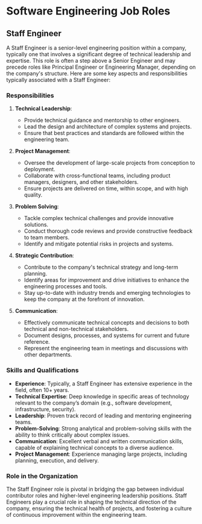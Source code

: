 # Software Engineering Job Roles

## Staff Engineer
A Staff Engineer is a senior-level engineering position within a company, typically one that involves a significant degree of technical leadership and expertise. This role is often a step above a Senior Engineer and may precede roles like Principal Engineer or Engineering Manager, depending on the company's structure. Here are some key aspects and responsibilities typically associated with a Staff Engineer:

### Responsibilities

1. **Technical Leadership**:
   - Provide technical guidance and mentorship to other engineers.
   - Lead the design and architecture of complex systems and projects.
   - Ensure that best practices and standards are followed within the engineering team.

2. **Project Management**:
   - Oversee the development of large-scale projects from conception to deployment.
   - Collaborate with cross-functional teams, including product managers, designers, and other stakeholders.
   - Ensure projects are delivered on time, within scope, and with high quality.

3. **Problem Solving**:
   - Tackle complex technical challenges and provide innovative solutions.
   - Conduct thorough code reviews and provide constructive feedback to team members.
   - Identify and mitigate potential risks in projects and systems.

4. **Strategic Contribution**:
   - Contribute to the company's technical strategy and long-term planning.
   - Identify areas for improvement and drive initiatives to enhance the engineering processes and tools.
   - Stay up-to-date with industry trends and emerging technologies to keep the company at the forefront of innovation.

5. **Communication**:
   - Effectively communicate technical concepts and decisions to both technical and non-technical stakeholders.
   - Document designs, processes, and systems for current and future reference.
   - Represent the engineering team in meetings and discussions with other departments.

### Skills and Qualifications

- **Experience**: Typically, a Staff Engineer has extensive experience in the field, often 10+ years.
- **Technical Expertise**: Deep knowledge in specific areas of technology relevant to the company’s domain (e.g., software development, infrastructure, security).
- **Leadership**: Proven track record of leading and mentoring engineering teams.
- **Problem-Solving**: Strong analytical and problem-solving skills with the ability to think critically about complex issues.
- **Communication**: Excellent verbal and written communication skills, capable of explaining technical concepts to a diverse audience.
- **Project Management**: Experience managing large projects, including planning, execution, and delivery.

### Role in the Organization

The Staff Engineer role is pivotal in bridging the gap between individual contributor roles and higher-level engineering leadership positions. Staff Engineers play a crucial role in shaping the technical direction of the company, ensuring the technical health of projects, and fostering a culture of continuous improvement within the engineering team.